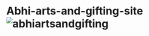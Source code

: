 # Abhi-arts-and-gifting-site![abhiartsandgifting](https://github.com/Aadirajput04/Abhi-arts-and-gifting-site/assets/98141803/a6b8f646-e838-4199-a794-41cdde46e3d3)
